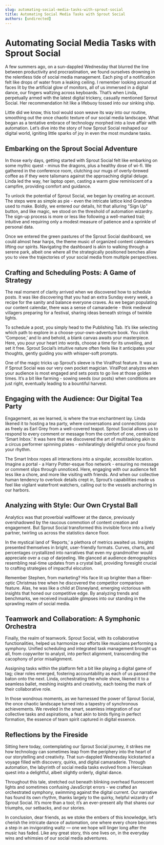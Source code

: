 ```yaml
---
slug: automating-social-media-tasks-with-sprout-social
title: Automating Social Media Tasks with Sprout Social
authors: [undirected]
---
```



# Automating Social Media Tasks with Sprout Social

A few summers ago, on a sun-dappled Wednesday that blurred the line between productivity and procrastination, we found ourselves drowning in the relentless tide of social media management. Each ping of a notification felt like drops of water from a leaking ceiling. I remember looking around at faces lit by the artificial glow of monitors, all of us immersed in a digital dance, our fingers waltzing across keyboards. That’s when Linda, perpetually armed with the latest digital trickery, casually mentioned Sprout Social. Her recommendation hit like a lifebuoy tossed into our sinking ship. 

Little did we know, this tool would soon weave its way into our routine, smoothing out the once chaotic texture of our social media landscape. What began as a tentative embrace of technology morphed into a love affair with automation. Let’s dive into the story of how Sprout Social reshaped our digital world, igniting little sparks of joy in even the most mundane tasks.

## Embarking on the Sprout Social Adventure

In those early days, getting started with Sprout Social felt like embarking on some mythic quest - minus the dragons, plus a healthy dose of wi-fi. We gathered in the conference room, clutching our mugs of overly-brewed coffee as if they were talismans against the approaching digital deluge. Linda led the way, her laptop open, casting a warm glow reminiscent of a campfire, providing comfort and guidance.

To unlock the potential of Sprout Social, we began by creating an account. The steps were as simple as pie - even the intricate lattice kind Grandma used to make. Boldly, we entered our details, hit that alluring "Sign Up" button, and like magic, we stood on the threshold of automation wizardry. The sign-up process is more or less like following a well-marked trail; intuitive and requiring only a modest measure of patience and a sprinkle of personal data.

Once we entered the green pastures of the Sprout Social dashboard, we could almost hear harps, the theme music of organized content calendars lifting our spirits. Navigating the dashboard is akin to walking through a serene park, albeit one where all the strategically positioned benches allow you to view the trajectories of your social media from multiple perspectives.

## Crafting and Scheduling Posts: A Game of Strategy

The real moment of clarity arrived when we discovered how to schedule posts. It was like discovering that you had an extra Sunday every week, a recipe for the sanity and balance everyone craves. As we began populating our content calendar, there was a sense of camaraderie - think medieval villagers preparing for a festival, sharing ideas beneath strings of twinkle lights.

To schedule a post, you simply head to the Publishing Tab. It’s like selecting which path to explore in a choose-your-own-adventure book. You click ‘Compose,’ and lo and behold, a blank canvas awaits your masterpiece. Here, you pour your heart into words, choose a time for its unveiling, and set it free. Sprout Social’s intuitive nature often feels like it anticipates your thoughts, gently guiding you with whisper-soft prompts.

One of the magic tricks up Sprout’s sleeve is the ViralPost feature. It was as if Sprout Social was our very own pocket magician. ViralPost analyzes when your audience is most engaged and sets posts to go live at those golden times. It’s a bit like farming - sowing seeds (our posts) when conditions are just right, eventually leading to a bountiful harvest.

## Engaging with the Audience: Our Digital Tea Party

Engagement, as we learned, is where the true enchantment lay. Linda likened it to hosting a tea party, where conversations and connections pour as freely as Earl Grey from a well-covered teapot. Sprout Social allows us to respond to every comment or message from the comfort of one, centralized ‘Smart Inbox.’ It was here that we discovered the art of multitasking akin to a circus performer spinning plates - exhilaratingly delightful once you found your rhythm.

The Smart Inbox ropes all interactions into a singular, accessible location. Imagine a portal - a Harry Potter-esque floo network - ensuring no message or comment slips through unnoticed. Here, engaging with our audience felt less like a chore, and more like visiting with friends. And when our collective human tendency to overlook details crept in, Sprout’s capabilities made us feel like vigilant waterfront watchers, calling out to the vessels anchoring in our harbors.

## Analyzing with Style: Our Own Crystal Ball

Analytics was that proverbial wallflower at the dance, previously overshadowed by the raucous commotion of content creation and engagement. But Sprout Social transformed this invisible force into a lively partner, twirling us across the statistics dance floor. 

In the mystical land of ‘Reports,’ a plethora of metrics awaited us. Insights presented themselves in bright, user-friendly formats. Curves, charts, and percentages crystallized into narratives that even my grandmother would appreciate over a cup of darjeeling. We glanced at audience demographics resembling real-time updates from a crystal ball, providing foresight crucial to crafting strategies of impactful elocution.

Remember Stephen, from marketing? His face lit up brighter than a fiber-optic Christmas tree when he discovered the competitor comparison feature. Alas, he was like a child at Disneyland, emerging victorious with insights that honed our competitive edge. By analyzing trends and benchmarks, we received invaluable glimpses into our standing in the sprawling realm of social media.

## Teamwork and Collaboration: A Symphonic Orchestra

Finally, the realm of teamwork. Sprout Social, with its collaborative functionalities, helped us harmonize our efforts like musicians performing a symphony. Unified scheduling and integrated task management brought us all, from copywriter to analyst, into perfect alignment, transcending the cacophony of prior misalignment.

Assigning tasks within the platform felt a bit like playing a digital game of tag; clear roles emerged, fostering accountability as each of us passed the baton onto the next. Linda, orchestrating the whole show, likened it to a seamless ballet, meshing insights and creativity, each toeing the mark of their collaborative role.

In those wondrous moments, as we harnessed the power of Sprout Social, the once chaotic landscape turned into a tapestry of synchronous achievements. We reveled in the smart, seamless integration of our collective tasks and aspirations, a feat akin to birds flying in perfect formation, the essence of team spirit captured in digital essence.

## Reflections by the Fireside

Sitting here today, contemplating our Sprout Social journey, it strikes me how technology can sometimes leap from the periphery into the heart of our storytelling and creativity. That sun-dappled Wednesday kickstarted a voyage filled with discovery, quirks, and digital camaraderie. Through automation, the labyrinth of social media tasks evolved from a Herculean quest into a delightful, albeit slightly orderly, digital dance.

Throughout this tale, stretched out beneath blinking overhead fluorescent lights and sometimes confusing JavaScript errors - we crafted an orchestrated symphony, swimming against the digital current. Our narrative has found its own rhythm, thanks largely to the quirky, helpful wizardry of Sprout Social. It’s more than a tool; it’s an ever-present ally that shares our triumphs, our setbacks, and our stories.

In conclusion, dear friends, as we stoke the embers of this knowledge, let’s cherish the intricate dance of automation, one where every chore becomes a step in an invigorating waltz — one we hope will linger long after the music has faded. Like any great story, this one lives on, in the everyday wins and whimsies of our social media adventures.